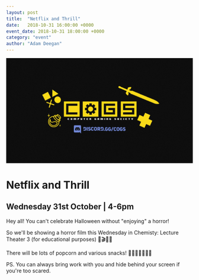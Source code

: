 ```yaml
---
layout: post
title:  "Netflix and Thrill"
date:   2018-10-31 16:00:00 +0000
event_date: 2018-10-31 18:00:00 +0000
category: "event"
author: "Adam Deegan"
---
```


[![](/assets/images/contrib/events/2018-10-lan/cover.jpg)](https://www.facebook.com/events/257145254998782/)

# Netflix and Thrill

## Wednesday 31st October | 4-6pm


Hey all! You can't celebrate Halloween without "enjoying" a horror!

So we'll be showing a horror film this Wednesday in Chemisty: Lecture Theater 3 (for educational purposes)
🎥🎬🧛🧛‍

There will be lots of popcorn and various snacks!
🍿🍿🥨🍧🍰🍬🍭

PS. You can always bring work with you and hide behind your screen if you're too scared.